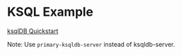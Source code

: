 # KSQL Example

[ksqlDB Quickstart](https://ksqldb.io/quickstart.html)

Note: Use `primary-ksqldb-server` instead of ksqldb-server.
